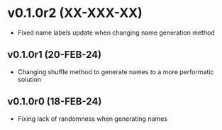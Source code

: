 # v0.1.0r2 (XX-XXX-XX)
- Fixed name labels update when changing name generation method

## v0.1.0r1 (20-FEB-24)
- Changing shuffle method to generate names to a more performatic solution

## v0.1.0r0 (18-FEB-24)

- Fixing lack of randomness when generating names